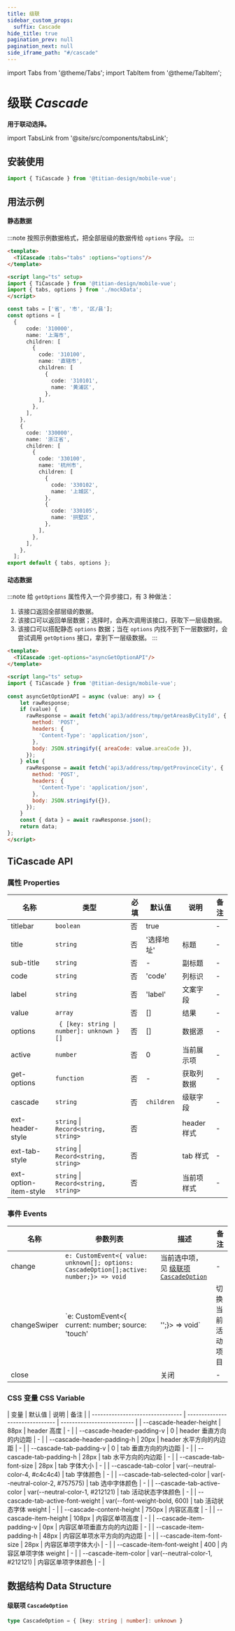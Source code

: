 ```yaml
---
title: 级联
sidebar_custom_props:
  suffix: Cascade
hide_title: true
pagination_prev: null
pagination_next: null
side_iframe_path: "#/cascade"
---
```


import Tabs from '@theme/Tabs';
import TabItem from '@theme/TabItem';


# 级联 _Cascade_

**用于联动选择。**

import TabsLink from '@site/src/components/tabsLink';

<TabsLink id="ticascade-api" />

## 安装使用

```typescript showLineNumbers
import { TiCascade } from '@titian-design/mobile-vue';
```


## 用法示例

#### 静态数据
:::note
按照示例数据格式，把全部层级的数据传给 `options` 字段。
:::

<Tabs>
  <TabItem value="vue" label="index.vue" >

```html showLineNumbers
<template>
  <TiCascade :tabs="tabs" :options="options"/>
</template>

<script lang="ts" setup>
import { TiCascade } from '@titian-design/mobile-vue';
import { tabs, options } from './mockData';
</script>
```

  </TabItem>
  <TabItem value="js" label="mockData.js">

```typescript js showLineNumbers
const tabs = ['省', '市', '区/县'];
const options = [
  {
      code: '310000',
      name: '上海市',
      children: [
        {
          code: '310100',
          name: '直辖市',
          children: [
            {
              code: '310101',
              name: '黄浦区',
            },
          ],
        },
      ],
    },
    {
      code: '330000',
      name: '浙江省',
      children: [
        {
          code: '330100',
          name: '杭州市',
          children: [
            {
              code: '330102',
              name: '上城区',
            },
            {
              code: '330105',
              name: '拱墅区',
            },
          ],
        },
      ],
    },
  ];
export default { tabs, options };
```

  </TabItem>
</Tabs>



#### 动态数据

:::note
给 `getOptions` 属性传入一个异步接口，有 3 种做法：
1. 该接口返回全部层级的数据。
2. 该接口可以返回单层数据；选择时，会再次调用该接口，获取下一层级数据。
3. 该接口可以搭配静态 `options` 数据；当在 `options` 内找不到下一层数据时，会尝试调用 `getOptions` 接口，拿到下一层级数据。
:::

```html showLineNumbers
<template>
  <TiCascade :get-options="asyncGetOptionAPI"/>
</template>

<script lang="ts" setup>
import { TiCascade } from '@titian-design/mobile-vue';
  
const asyncGetOptionAPI = async (value: any) => {
    let rawResponse;
    if (value) {
      rawResponse = await fetch('api3/address/tmp/getAreasByCityId', {
        method: 'POST',
        headers: {
          'Content-Type': 'application/json',
        },
        body: JSON.stringify({ areaCode: value.areaCode }),
      });
    } else {
      rawResponse = await fetch('api3/address/tmp/getProvinceCity', {
        method: 'POST',
        headers: {
          'Content-Type': 'application/json',
        },
        body: JSON.stringify({}),
      });
    }
    const { data } = await rawResponse.json();
    return data;
};
</script>
```

## TiCascade API

### 属性 **Properties**
| 名称               | 类型                                 | 必填 | 默认值     | 说明        | 备注 |
| ------------------ | ------------------------------------ | ---- | ---------- | ----------- | ---- |
| titlebar           | `boolean`                            | 否   | true       |             | -    |
| title              | `string`                             | 否   | '选择地址' | 标题        | -    |
| sub-title           | `string`                             | 否   | -          | 副标题      | -    |
| code               | `string`                             | 否   | 'code'     | 列标识      | -    |
| label              | `string`                             | 否   | 'label'    | 文案字段    | -    |
| value              | `array`                              | 否   | []         | 结果        | -    |
| options            | <code> { [key: string \| number]: unknown }[]  </code>                            | 否   | []       | 数据源      | -    |
| active             | `number`                             | 否   | 0          | 当前展示项  | -    |
| get-options         | `function`                           | 否   | -          | 获取列数据  | -    |
| cascade            | `string`                             | 否   | `children` | 级联字段    | -    |
| ext-header-style     | `string` \| `Record<string, string>` | 否   |            | header 样式 | -    |
| ext-tab-style        | `string` \| `Record<string, string>` | 否   |            | tab 样式    | -    |
| ext-option-item-style | `string` \| `Record<string, string>` | 否   |            | 当前项样式  | -    |


### 事件 **Events**

| 名称         | 参数列表             | 描述             | 备注 |
| ------------ | -------------------- | ---------------- | ---- |
| change       | `e: CustomEvent<{ value: unknown[]; options: CascadeOption[];active: number;}> => void` | 当前选中项，见 [级联项 `CascadeOption`](#级联项-cascadeoption)      | -    |
| changeSwiper | `e: CustomEvent<{  current: number; source: 'touch' | '';}> => void`       | 切换当前活动项目 | -    |
| close        |                      | 关闭             | -    |

### CSS 变量 **CSS Variable**

| 变量                             | 默认值                          | 说明                       | 备注 |
| -------------------------------- | ------------------------------- | -------------------------- |
| --cascade-header-height          | 88px                            | header 高度                | -    |
| --cascade-header-padding-v       | 0                               | header 垂直方向的内边距    | -    |
| --cascade-header-padding-h       | 20px                            | header 水平方向的内边距    | -    |
| --cascade-tab-padding-v          | 0                               | tab 垂直方向的内边距       | -    |
| --cascade-tab-padding-h          | 28px                            | tab 水平方向的内边距       | -    |
| --cascade-tab-font-size          | 28px                            | tab 字体大小               | -    |
| --cascade-tab-color              | var(--neutral-color-4, #c4c4c4) | tab 字体颜色               | -    |
| --cascade-tab-selected-color     | var(--neutral-color-2, #757575) | tab 选中字体颜色           | -    |
| --cascade-tab-active-color       | var(--neutral-color-1, #212121) | tab 活动状态字体颜色       | -    |
| --cascade-tab-active-font-weight | var(--font-weight-bold, 600)    | tab 活动状态字体 weight    | -    |
| --cascade-content-height         | 750px                           | 内容区高度                 | -    |
| --cascade-item-height            | 108px                           | 内容区单项高度             | -    |
| --cascade-item-padding-v         | 0px                             | 内容区单项垂直方向的内边距 | -    |
| --cascade-item-padding-h         | 48px                            | 内容区单项水平方向的内边距 | -    |
| --cascade-item-font-size         | 28px                            | 内容区单项字体大小         | -    |
| --cascade-item-font-weight       | 400                             | 内容区单项字体 weight      | -    |
| --cascade-item-color             | var(--neutral-color-1, #212121) | 内容区单项字体颜色         | -    |


## 数据结构 **Data Structure**

#### 级联项 `CascadeOption`
```ts
type CascadeOption = { [key: string | number]: unknown }
```